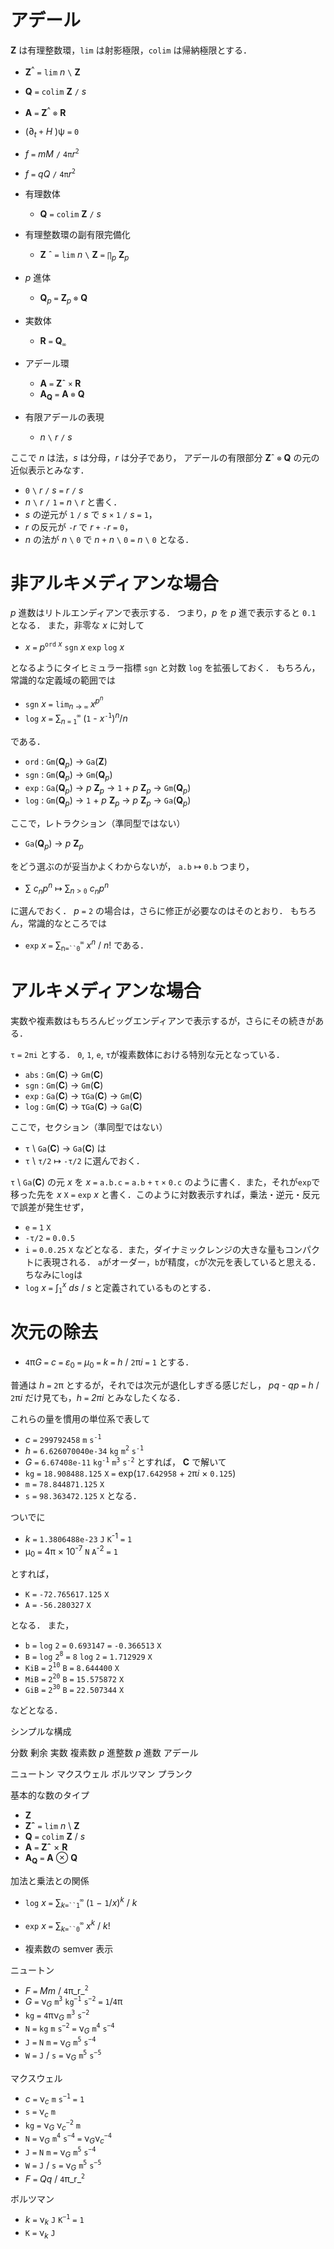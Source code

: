 # アデール

__Z__ は有理整数環，`lim` は射影極限，`colim` は帰納極限とする．

- __Z__<sup>^</sup> `=` `lim` _n_ `\` __Z__
- __Q__ `=` `colim` __Z__ `/` _s_
- __A__ `=` __Z__<sup>^</sup> `⊗` __R__

- (∂<sub>_t_</sub> `+` _H_ )ψ `=` `0`
- _f_ `=` _mM_ `/` `4π`_r_<sup>`2`</sup>
- _f_ `=` _qQ_ `/` `4π`_r_<sup>`2`</sup>

- 有理数体
  - __Q__ `=` `colim` __Z__ `/` _s_

- 有理整数環の副有限完備化
  - __Z__ &circ; `=` `lim` _n_ `\` __Z__ `=` `∏`<sub>_p_</sub> __Z__<sub>_p_</sub>

- _p_ 進体
  - __Q__<sub>_p_</sub> `=` __Z__<sub>_p_</sub> `⊗` __Q__

- 実数体
  - __R__ `=` __Q__<sub>`∞`</sub>

- アデール環
  - __A__ `=` __Z__&circ; `×`  __R__
  - __A<sub>Q</sub>__ `=` __A__ `⊗` __Q__

- 有限アデールの表現
  - _n_ `\` _r_ `/` _s_

ここで _n_ は法，_s_ は分母，_r_ は分子であり，
アデールの有限部分 __Z__&circ; `⊗` __Q__ の元の近似表示とみなす．
- `0` `\` _r_ `/` _s_ `=` _r_ `/` _s_
- _n_ `\` _r_ `/` `1` `=` _n_ `\` _r_
と書く．
- _s_ の逆元が `1` `/` _s_ で _s_ `×` `1` `/` _s_ `=` `1`，
- _r_ の反元が `-`_r_ で _r_ `+` `-`_r_ `=` `0`，
- _n_ の法が _n_ `\` `0` で _n_ `+` _n_ `\` `0` `=` _n_ `\` `0`
となる．

# 非アルキメディアンな場合
_p_ 進数はリトルエンディアンで表示する．
つまり，_p_ を _p_ 進で表示すると `0.1` となる．
また，非零な _x_ に対して
- _x_ `=` _p_<sup>`ord` _x_</sup> `sgn` _x_ `exp` `log` _x_

となるようにタイヒミュラー指標 `sgn` と対数 `log` を拡張しておく．
もちろん，常識的な定義域の範囲では
- `sgn` _x_ `=` `lim`<sub>_n_ → `∞`</sub> _x<sup>p<sup>n</sup></sup>_
- `log` _x_ `=` &sum;<sub>_n_ `=` `1`</sub><sup>`∞`</sup> (`1` - _x_<sup>`-1`</sup>)<sup>_n_</sup>/_n_

である．
- `ord` : `Gm`(__Q__<sub>_p_</sub>) → `Ga`(__Z__)
- `sgn` : `Gm`(__Q__<sub>_p_</sub>) → `Gm`(__Q__<sub>_p_</sub>)
- `exp` : `Ga`(__Q__<sub>_p_</sub>) → _p_ __Z__<sub>_p_</sub> → `1` + _p_ __Z__<sub>_p_</sub> → `Gm`(__Q__<sub>_p_</sub>)
- `log` : `Gm`(__Q__<sub>_p_</sub>) → `1` + _p_ __Z__<sub>_p_</sub> → _p_ __Z__<sub>_p_</sub> → `Ga`(__Q__<sub>_p_</sub>)

ここで，レトラクション（準同型ではない）
- `Ga`(__Q__<sub>_p_</sub>) → _p_ __Z__<sub>_p_</sub>

をどう選ぶのが妥当かよくわからないが，
`a.b` ↦ `0.b` つまり，

- &sum; _c<sub>n</sub>p<sup>n</sup>_ ↦ &sum;<sub>_n_ > `0`</sub> _c<sub>n</sub>p<sup>n</sup>_

に選んでおく．
_p_ `=` `2` の場合は，さらに修正が必要なのはそのとおり．
もちろん，常識的なところでは
- `exp` _x_ `=` &sum;<sub>n`=``0`</sub><sup>`∞`</sup> _x<sup>n</sup>_ / _n_!
である．

# アルキメディアンな場合
実数や複素数はもちろんビッグエンディアンで表示するが，さらにその続きがある．

`τ` `=` `2πi` とする．
`0`, `1`, `e`, `τ`が複素数体における特別な元となっている．

- `abs` : `Gm`(__C__) → `Gm`(__C__)
- `sgn` : `Gm`(__C__) → `Gm`(__C__)
- `exp` : `Ga`(__C__) → τ`Ga`(__C__) → `Gm`(__C__)
- `log` : `Gm`(__C__) → τ`Ga`(__C__) → `Ga`(__C__)

ここで，セクション（準同型ではない）
- `τ` \ `Ga`(__C__) → `Ga`(__C__)
は
- `τ` \ `τ/2` ↦ `-τ/2`
に選んでおく．

`τ` \ `Ga`(__C__) の元 _x_ を
_x_ `=` `a.b.c` `=` `a.b` `+` `τ` `×` `0.c`
のように書く．また，それが`exp`で移った先を
_x_ `X` `=` `exp` _x_
と書く．このように対数表示すれば，乗法・逆元・反元で誤差が発生せず，
- `e` `=` `1` `X`
- `-τ/2` `=` `0.0.5`
- `i` `=` `0.0.25` `X`
などとなる．また，ダイナミックレンジの大きな量もコンパクトに表現される．
`a`がオーダー，`b`が精度，`c`が次元を表していると思える．ちなみに`log`は
- `log` _x_ `=` &int;<sub>`1`</sub><sup>_x_</sup> _ds_ / _s_
と定義されているものとする．

# 次元の除去

- `4`&pi;_G_ `=` _c_ `=` _&epsilon;_<sub>0</sub> `=` _&mu;_<sub>0</sub> `=` _k_ `=` _h_ / `2`&pi;_i_ `=` `1`
とする．

普通は _h_ `=` `2`&pi; とするが，それでは次元が退化しすぎる感じだし，
_pq_ - _qp_ `=` _h_ / `2`&pi;_i_ だけ見ても，_h_ `=` _2&pi;i_ とみなしたくなる．

これらの量を慣用の単位系で表して
- _c_ `=` `299792458` `m` `s`<sup>`-1`</sup>
- _h_ `=` `6.626070040e-34` `kg` `m`<sup>`2`</sup> `s`<sup>`-1`</sup>
- _G_ `=` `6.67408e-11` `kg`<sup>`-1`</sup> `m`<sup>`3`</sup> `s`<sup>`-2`</sup>
とすれば， __C__ で解いて
- `kg` `=`  `18.908488.125` `X` `=` exp(`17.642958` + `2`&pi;_i_ &times; `0.125`)
- `m`  `=`  `78.844871.125` `X`
- `s`  `=`  `98.363472.125` `X`
となる．

ついでに
- _k_ `=` `1.3806488e-23` `J` `K`<sup>-1</sup> `=` `1`
- &mu;<sub>0</sub> `=` 4&pi; &times; 10<sup>-7</sup> `N` `A`<sup>-2</sup> `=` `1`

とすれば，
- `K`  `=` `-72.765617.125` `X`
- `A`  `=` `-56.280327` `X`

となる．
また，
- `b` `=` `log` `2` `=` `0.693147` `=` `-0.366513` `X`
- `B` `=` `log` `2`<sup>`8`</sup> `=` `8` `log` `2` `=` `1.712929` `X`
- `KiB` `=` `2`<sup>`10`</sup> `B` `=` `8.644400` `X`
- `MiB` `=` `2`<sup>`20`</sup> `B` `=` `15.575872` `X`
- `GiB` `=` `2`<sup>`30`</sup> `B` `=` `22.507344` `X`

などとなる．

シンプルな構成

分数
剰余
実数
複素数
_p_ 進整数
_p_ 進数
アデール

ニュートン
マクスウェル
ボルツマン
プランク

基本的な数のタイプ

- __Z__
- __Z&circ;__ `=` `lim` _n_ \ __Z__
- __Q__ `=` `colim` __Z__ / _s_
- __A__ `=` __Zˆ__ × __R__
- __A<sub>Q</sub>__ `=` __A__ ⊗ __Q__

加法と乗法との関係

- `log` _x_ `=` ∑<sub>_k_`=``1`</sub><sup>`∞`</sup> (`1` − `1`/_x_)<sup>_k_</sup> / _k_
- `exp` _x_ `=` ∑<sub>_k_`=``0`</sub><sup>`∞`</sup> _x_<sup>_k_</sup> / _k_!

- 複素数の semver 表示

ニュートン

- _F_ `=` _Mm_ / `4`π_r_<sup>`2`</sup>
- _G_ `=` ν<sub>_G_</sub> `m`<sup>`3`</sup> `kg`<sup>`−1`</sup> `s`<sup>`−2`</sup> `=` `1`/`4`π
- `kg` `=` `4`πν<sub>_G_</sub> `m`<sup>`3`</sup> `s`<sup>`−2`</sup>
- `N` `=` `kg` `m` `s`<sup>`−2`</sup> `=` ν<sub>_G_</sub> `m`<sup>`4`</sup> `s`<sup>`−4`</sup>
- `J` `=` `N` `m` `=` ν<sub>_G_</sub> `m`<sup>`5`</sup> `s`<sup>`−4`</sup>
- `W` `=` `J` / `s` `=` ν<sub>_G_</sub> `m`<sup>`5`</sup> `s`<sup>`−5`</sup>

マクスウェル

- _c_ `=` ν<sub>_c_</sub> `m` `s`<sup>`−1`</sup> `=` `1`
- `s` `=` ν<sub>_c_</sub> `m`
- `kg` `=` ν<sub>_G_</sub> ν<sub>_c_</sub><sup>`−2`</sup> `m`
- `N` `=` ν<sub>_G_</sub> `m`<sup>`4`</sup> `s`<sup>`−4`</sup> `=` ν<sub>_G_</sub>ν<sub>_c_</sub><sup>`−4`</sup>
- `J` `=` `N` `m` `=` ν<sub>_G_</sub> `m`<sup>`5`</sup> `s`<sup>`−4`</sup>
- `W` `=` `J` / `s` `=` ν<sub>_G_</sub> `m`<sup>`5`</sup> `s`<sup>`−5`</sup>
- _F_ `=` _Qq_ / `4`π_r_<sup>`2`</sup>

ボルツマン

- _k_ `=` ν<sub>_k_</sub> `J` `K`<sup>`−1`</sup> `=` `1`
- `K` `=` ν<sub>_k_</sub> `J`
